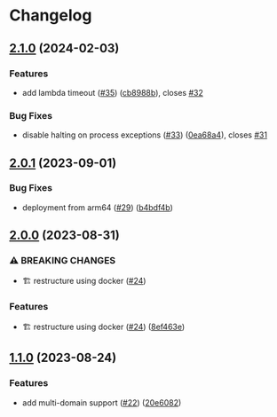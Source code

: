 # Changelog

## [2.1.0](https://github.com/j3ko/aws-certbot/compare/v2.0.1...v2.1.0) (2024-02-03)


### Features

* add lambda timeout ([#35](https://github.com/j3ko/aws-certbot/issues/35)) ([cb8988b](https://github.com/j3ko/aws-certbot/commit/cb8988bb91f4353928466cf5f1664ca773be1ea6)), closes [#32](https://github.com/j3ko/aws-certbot/issues/32)


### Bug Fixes

* disable halting on process exceptions ([#33](https://github.com/j3ko/aws-certbot/issues/33)) ([0ea68a4](https://github.com/j3ko/aws-certbot/commit/0ea68a4798bc0ba85e8113c6b9d6c7dd029134b6)), closes [#31](https://github.com/j3ko/aws-certbot/issues/31)

## [2.0.1](https://github.com/j3ko/aws-certbot/compare/v2.0.0...v2.0.1) (2023-09-01)


### Bug Fixes

* deployment from arm64 ([#29](https://github.com/j3ko/aws-certbot/issues/29)) ([b4bdf4b](https://github.com/j3ko/aws-certbot/commit/b4bdf4b193c67462bbfb8ce04146ff753907bcd7))

## [2.0.0](https://github.com/j3ko/aws-certbot/compare/v1.1.0...v2.0.0) (2023-08-31)


### ⚠ BREAKING CHANGES

* 🏗 restructure using docker ([#24](https://github.com/j3ko/aws-certbot/issues/24))

### Features

* 🏗 restructure using docker ([#24](https://github.com/j3ko/aws-certbot/issues/24)) ([8ef463e](https://github.com/j3ko/aws-certbot/commit/8ef463e5893acdc6002c2bba317c1005ed3c3394))

## [1.1.0](https://github.com/j3ko/aws-certbot/compare/v1.0.0...v1.1.0) (2023-08-24)


### Features

* add multi-domain support ([#22](https://github.com/j3ko/aws-certbot/issues/22)) ([20e6082](https://github.com/j3ko/aws-certbot/commit/20e6082281e8a1cc215bccec41d95d264db5244f))
